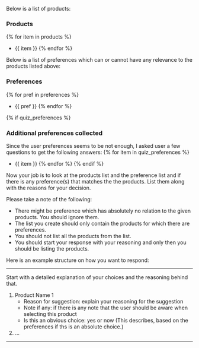 Below is a list of products:

### Products
{% for item in products %}
- {{ item }}
{% endfor %}

Below is a list of preferences which can or cannot have any relevance to the products listed above:

### Preferences
{% for pref in preferences %}
- {{ pref }}
{% endfor %}

{% if quiz_preferences %}
### Additional preferences collected
Since the user preferences seems to be not enough, I asked user a few questions to get the following answers:
{% for item in quiz_preferences %}
- {{ item }}
{% endfor %}
{% endif %}

Now your job is to look at the products list and the preference list and if there is any preference(s) that matches the
the products. List them along with the reasons for your decision.

Please take a note of the following:
- There might be preference which has absolutely no relation to the given products. You should ignore them.
- The list you create should only contain the products for which there are preferences.
- You should not list all the products from the list.
- You should start your response with your reasoning and only then you should be listing the products.

Here is an example structure on how you want to respond:

---
Start with a detailed explanation of your choices and the reasoning behind that.

1. Product Name 1
   - Reason for suggestion: explain your reasoning for the suggestion
   - Note if any: if there is any note that the user should be aware when selecting this product
   - Is this an obvious choice: yes or now (This describes, based on the preferences if ths is an absolute choice.)
2. ...
---


